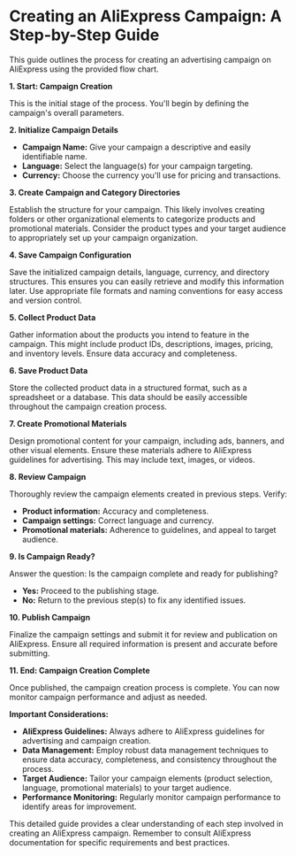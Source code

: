 # Creating an AliExpress Campaign: A Step-by-Step Guide

This guide outlines the process for creating an advertising campaign on AliExpress using the provided flow chart.

**1. Start: Campaign Creation**

This is the initial stage of the process.  You'll begin by defining the campaign's overall parameters.

**2. Initialize Campaign Details**

* **Campaign Name:**  Give your campaign a descriptive and easily identifiable name.
* **Language:** Select the language(s) for your campaign targeting.
* **Currency:** Choose the currency you'll use for pricing and transactions.

**3. Create Campaign and Category Directories**

Establish the structure for your campaign.  This likely involves creating folders or other organizational elements to categorize products and promotional materials.  Consider the product types and your target audience to appropriately set up your campaign organization.

**4. Save Campaign Configuration**

Save the initialized campaign details, language, currency, and directory structures.  This ensures you can easily retrieve and modify this information later.  Use appropriate file formats and naming conventions for easy access and version control.

**5. Collect Product Data**

Gather information about the products you intend to feature in the campaign.  This might include product IDs, descriptions, images, pricing, and inventory levels.  Ensure data accuracy and completeness.

**6. Save Product Data**

Store the collected product data in a structured format, such as a spreadsheet or a database. This data should be easily accessible throughout the campaign creation process.

**7. Create Promotional Materials**

Design promotional content for your campaign, including ads, banners, and other visual elements.  Ensure these materials adhere to AliExpress guidelines for advertising.  This may include text, images, or videos.

**8. Review Campaign**

Thoroughly review the campaign elements created in previous steps. Verify:

* **Product information:** Accuracy and completeness.
* **Campaign settings:** Correct language and currency.
* **Promotional materials:** Adherence to guidelines, and appeal to target audience.

**9. Is Campaign Ready?**

Answer the question: Is the campaign complete and ready for publishing?


* **Yes:** Proceed to the publishing stage.
* **No:** Return to the previous step(s) to fix any identified issues.

**10. Publish Campaign**

Finalize the campaign settings and submit it for review and publication on AliExpress. Ensure all required information is present and accurate before submitting.

**11. End: Campaign Creation Complete**

Once published, the campaign creation process is complete. You can now monitor campaign performance and adjust as needed.


**Important Considerations:**

* **AliExpress Guidelines:** Always adhere to AliExpress guidelines for advertising and campaign creation.
* **Data Management:** Employ robust data management techniques to ensure data accuracy, completeness, and consistency throughout the process.
* **Target Audience:** Tailor your campaign elements (product selection, language, promotional materials) to your target audience.
* **Performance Monitoring:** Regularly monitor campaign performance to identify areas for improvement.


This detailed guide provides a clear understanding of each step involved in creating an AliExpress campaign. Remember to consult AliExpress documentation for specific requirements and best practices.